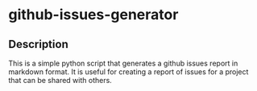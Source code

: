 # github-issues-generator

## Description
This is a simple python script that generates a github issues report in markdown format. It is useful for creating a report of issues for a project that can be shared with others.
